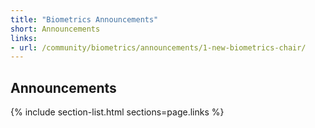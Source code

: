 ```yaml
---
title: "Biometrics Announcements"
short: Announcements
links:
- url: /community/biometrics/announcements/1-new-biometrics-chair/
---
```


## Announcements

{% include section-list.html sections=page.links %}
